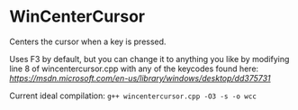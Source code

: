 # WinCenterCursor
Centers the cursor when a key is pressed.

Uses F3 by default, but you can change it to anything you like by modifying line 8 of wincentercursor.cpp with any of the keycodes found here:
*https://msdn.microsoft.com/en-us/library/windows/desktop/dd375731*

Current ideal compilation:
`g++ wincentercursor.cpp -O3 -s -o wcc`
